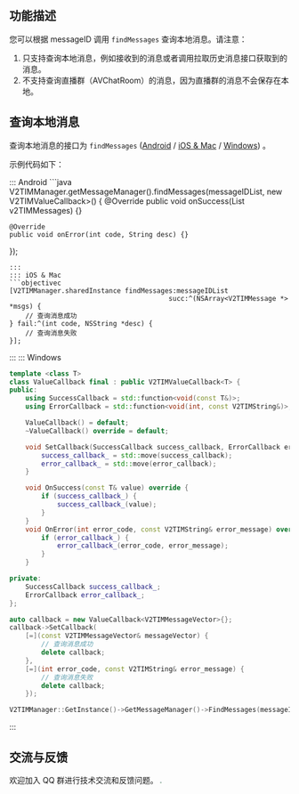 ## 功能描述
您可以根据 messageID 调用 `findMessages` 查询本地消息。请注意：
1. 只支持查询本地消息，例如接收到的消息或者调用拉取历史消息接口获取到的消息。
2. 不支持查询直播群（AVChatRoom）的消息，因为直播群的消息不会保存在本地。

## 查询本地消息
查询本地消息的接口为 `findMessages` ([Android](https://im.sdk.qcloud.com/doc/zh-cn/classcom_1_1tencent_1_1imsdk_1_1v2_1_1V2TIMMessageManager.html#ad0dbaec04bc389d01f815f46c550e2fd) / [iOS & Mac](https://im.sdk.qcloud.com/doc/zh-cn/categoryV2TIMManager_07Message_08.html#a4a0c47d706d8784656225c1e9065f6f1) / [Windows](https://im.sdk.qcloud.com/doc/zh-cn/classV2TIMMessageManager.html#ac5531e73378b8b8eadd056ba99e5427e)) 。

示例代码如下：

<dx-tabs>
::: Android
```java
V2TIMManager.getMessageManager().findMessages(messageIDList, new V2TIMValueCallback<List<V2TIMMessage>>() {
    @Override
    public void onSuccess(List<V2TIMMessage> v2TIMMessages) {}

    @Override
    public void onError(int code, String desc) {}
});
```
:::
::: iOS & Mac
```objectivec
[V2TIMManager.sharedInstance findMessages:messageIDList
                                        succ:^(NSArray<V2TIMMessage *> *msgs) {
    // 查询消息成功
} fail:^(int code, NSString *desc) {
    // 查询消息失败
}];
```
:::
::: Windows
```cpp
template <class T>
class ValueCallback final : public V2TIMValueCallback<T> {
public:
    using SuccessCallback = std::function<void(const T&)>;
    using ErrorCallback = std::function<void(int, const V2TIMString&)>;

    ValueCallback() = default;
    ~ValueCallback() override = default;

    void SetCallback(SuccessCallback success_callback, ErrorCallback error_callback) {
        success_callback_ = std::move(success_callback);
        error_callback_ = std::move(error_callback);
    }

    void OnSuccess(const T& value) override {
        if (success_callback_) {
            success_callback_(value);
        }
    }
    void OnError(int error_code, const V2TIMString& error_message) override {
        if (error_callback_) {
            error_callback_(error_code, error_message);
        }
    }

private:
    SuccessCallback success_callback_;
    ErrorCallback error_callback_;
};

auto callback = new ValueCallback<V2TIMMessageVector>{};
callback->SetCallback(
    [=](const V2TIMMessageVector& messageVector) {
        // 查询消息成功
        delete callback;
    },
    [=](int error_code, const V2TIMString& error_message) {
        // 查询消息失败
        delete callback;
    });

V2TIMManager::GetInstance()->GetMessageManager()->FindMessages(messageIDList, callback);
```
:::
</dx-tabs>


## 交流与反馈
欢迎加入 QQ 群进行技术交流和反馈问题。
<img src="https://sdk-im-1252463788.cos.ap-hongkong.myqcloud.com/tools/resource/officialwebsite/pictures/doc_sdk_qq_group.jpg" style="zoom:20%;"/>
